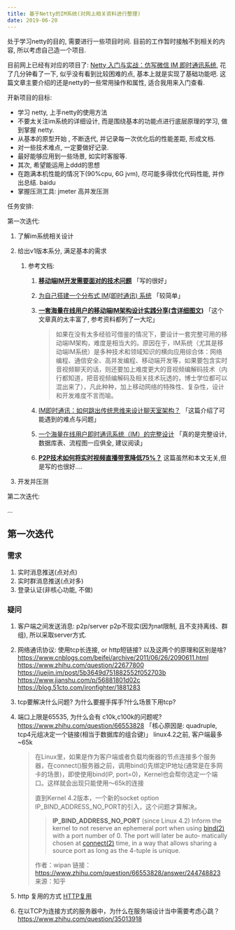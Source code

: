 ```yaml
---
title: 基于Netty的IM系统(对网上相关资料进行整理)
date: 2019-06-20
---
```


处于学习netty的目的, 需要进行一些项目时间. 目前的工作暂时接触不到相关的内容,  所以考虑自己造一个项目.

目前网上已经有对应的项目了: [Netty 入门与实战：仿写微信 IM 即时通讯系统](https://juejin.im/book/5b4bc28bf265da0f60130116), 花了几分钟看了一下, 似乎没有看到比较困难的点, 基本上就是实现了基础功能吧. 这篇文章主要介绍的还是netty的一些常用操作和属性, 适合我用来入门查看.

开新项目的目标:

- 学习 netty, 上手netty的使用方法
- 不要太关注im系统的详细设计, 而是围绕基本的功能点进行底层原理的学习, 做到掌握 netty.
- 从基本的原型开始 , 不断迭代, 并记录每一次优化后的性能差距, 形成文档.
- 对一些技术难点, 一定要做好记录.
- 最好能够应用到一些场景, 如实时客服等.
- 其次, 希望能运用上ddd的思想
- 在跑满本机性能的情况下(90%cpu, 6G jvm), 尽可能多得优化代码性能, 并作出总结.                                                       baidu
- 掌握压测工具: jmeter 高并发压测



任务安排:

第一次迭代:

1. 了解im系统相关设计

2. 给出v1版本系分, 满足基本的需求

   1. 参考文档:

      1. [**移动端IM开发需要面对的技术问题**](http://www.52im.net/thread-133-1-1.html)
         「写的很好」

      2. [为自己搭建一个分布式 IM(即时通讯) 系统](https://juejin.im/post/5c2bffdc51882509181395d7)
         「较简单」

      3. [**一套海量在线用户的移动端IM架构设计实践分享(含详细图文)**]([http://www.52im.net/thread-812-1-1.html](http://www.52im.net/thread-812-1-1.html))
         「这个文章真的太丰富了, 参考资料都列了一大坨」
      
         > 如果在没有太多经验可借鉴的情况下，要设计一套完整可用的移动端IM架构，难度是相当大的。原因在于，IM系统（尤其是移动端IM系统）是多种技术和领域知识的横向应用综合体：网络编程、通信安全、高并发编程、移动端开发等，如果要包含实时音视频聊天的话，则还要加上难度更大的音视频编解码技术（内行都知道，把音视频编解码及相关技术玩透的，博士学位都可以混出来了），凡此种种，加上移动网络的特殊性、复杂性，设计和开发难度不言而喻。
      
      4. [IM即时通讯：如何跳出传统思维来设计聊天室架构？](http://yunxin.163.com/blog/im13-0622/)
         「这篇介绍了可能遇到的难点与问题」
      
      5. [一个海量在线用户即时通讯系统（IM）的完整设计]([http://www.yunliaoim.com/im/1075.html](http://www.yunliaoim.com/im/1075.html))
         「真的是完整设计, 数据库表、流程图一应俱全, 建议阅读」
      
      6. [**P2P技术如何将实时视频直播带宽降低75%？**](http://www.52im.net/thread-1289-1-1.html)
         这篇虽然和本文无关,但是写的也很好….


3. 开发并压测

第二次迭代:

...





## 第一次迭代

### 需求

1. 实时消息推送(点对点)
2. 实时群消息推送(点对多)
3. 登录认证(非核心功能, 不做)



### 疑问

1. 客户端之间发送消息: p2p/server
   p2p不现实(因为nat限制, 且不支持离线、群组), 所以采取server方式.

2. 网络通讯协议: 使用tcp长连接, or http短链接?  以及这两个的原理和区别是啥?
   https://www.cnblogs.com/beifei/archive/2011/06/26/2090611.html
   https://www.zhihu.com/question/22677800
   https://juejin.im/post/5b3649d751882552f052703b
   https://www.jianshu.com/p/56881801d02c
   https://blog.51cto.com/ironfighter/1881283

3. tcp要解决什么问题? 为什么要握手挥手?什么场景下用tcp?

4. 端口上限是65535, 为什么会有 c10k,c100k的问题呢?
   https://www.zhihu.com/question/66553828
   「核心原因是: quadruple, tcp4元组决定一个链接(相当于数据库的组合键)」
   linux4.2之前, 客户端最多~65k

   >在Linux里，如果是作为客户端或者负载均衡器的节点连接多个服务器，在connect()服务器之前，调用bind()先绑定IP地址(通常是在多网卡的场景)，即使使用bind(IP, port=0)，Kernel也会帮你选定一个端口。这样就会出现只能使用～65k的连接
   >
   >直到Kernel 4.2版本，一个新的socket option IP_BIND_ADDRESS_NO_PORT的引入，这个问题才算解决。
   >
   >> **IP_BIND_ADDRESS_NO_PORT** (since Linux 4.2)
   >>               Inform the kernel to not reserve an ephemeral port when using
   >> [bind(2)](https://link.zhihu.com/?target=http%3A//man7.org/linux/man-pages/man2/bind.2.html) with a port number of 0.  The port will later be auto‐
   >>               matically chosen at [connect(2)](https://link.zhihu.com/?target=http%3A//man7.org/linux/man-pages/man2/connect.2.html) time, in a way that allows
   >>               sharing a source port as long as the 4-tuple is unique.
   >
   >作者：wipan 链接：https://www.zhihu.com/question/66553828/answer/244748823 来源：知乎

5. http 复用的方式 [HTTP复用](http://blog.zhanglun.me/2017/10/10/HTTP复用/)

6. 在以TCP为连接方式的服务器中，为什么在服务端设计当中需要考虑心跳？ https://www.zhihu.com/question/35013918

